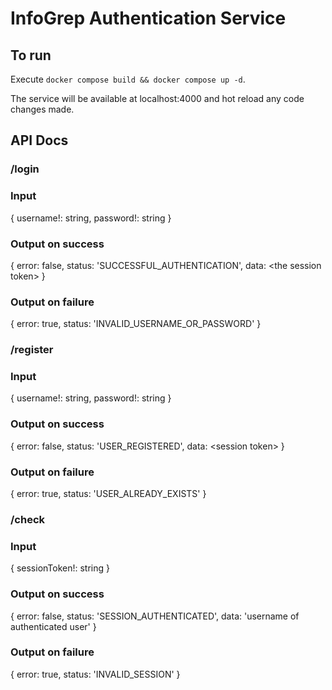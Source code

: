 # InfoGrep Authentication Service

## To run

Execute `docker compose build && docker compose up -d`.

The service will be available at localhost:4000 and hot reload any code changes made.

## API Docs
### /login
### Input
{
    username!: string,
    password!: string
}
### Output on success
{
    error: false,
    status: 'SUCCESSFUL_AUTHENTICATION',
    data: \<the session token\>
}
### Output on failure
{
    error: true,
    status: 'INVALID_USERNAME_OR_PASSWORD'
}

### /register
### Input
{
    username!: string,
    password!: string
}
### Output on success
{
    error: false,
    status: 'USER_REGISTERED',
    data: \<session token\>
}
### Output on failure
{
    error: true,
    status: 'USER_ALREADY_EXISTS'
}

### /check
### Input
{
    sessionToken!: string
}
### Output on success
{
    error: false,
    status: 'SESSION_AUTHENTICATED',
    data: 'username of authenticated user'
}
### Output on failure
{
    error: true,
    status: 'INVALID_SESSION'
}
